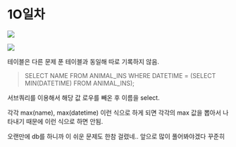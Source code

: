 # 1O일차

![](https://gblobscdn.gitbook.com/assets%2F-Lx\_BnLKbqvAkZAteaNW%2F-M00shPrg7X4XoBmaDVf%2F-M00soc6vD3S2U4-S-Jz%2Fimage.png?alt=media\&token=6399e92c-4239-4842-ac99-f253a8cbe678)

![](https://gblobscdn.gitbook.com/assets%2F-Lx\_BnLKbqvAkZAteaNW%2F-M00shPrg7X4XoBmaDVf%2F-M00stkLFRNc6oA\_9RwD%2Fimage.png?alt=media\&token=5dcaeb63-2052-4a61-87d9-f50b8164f5b0)

테이블은 다른 문제 푼 테이블과 동일해 따로 기록하지 않음.

> SELECT NAME FROM ANIMAL\_INS WHERE DATETIME = (SELECT MIN(DATETIME) FROM ANIMAL\_INS);

서브쿼리를 이용해서 해당 값 로우를 빼온 후 이름을 select.

각각 max(name), max(datetime) 이런 식으로 하게 되면 각각의 max 값을 뽑아서 나타내기 때문에 이런 식으로 하면 안됨.

오랜만에 db를 하니까 이 쉬운 문제도 한참 걸렸네.. 앞으로 많이 풀어봐야겠다 꾸준히
